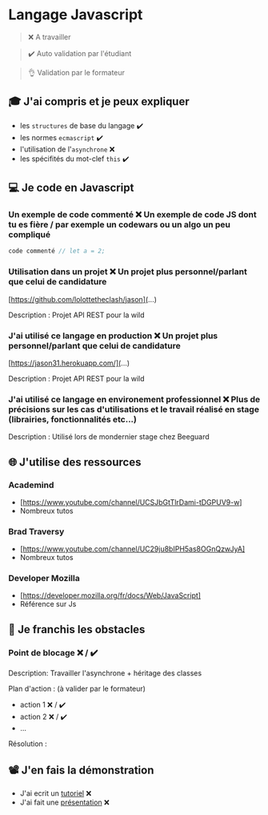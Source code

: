 # Langage Javascript

> ❌ A travailler

> ✔️ Auto validation par l'étudiant

> 👌 Validation par le formateur

## 🎓 J'ai compris et je peux expliquer

- les `structures` de base du langage  ✔️
- les normes `ecmascript`  ✔️
- l'utilisation de l'`asynchrone` ❌ 
- les spécifités du mot-clef `this` ✔️

## 💻 Je code en Javascript

### Un exemple de code commenté  ❌ **Un exemple de code JS dont tu es fière / par exemple un codewars ou un algo un peu compliqué**

```javascript
code commenté // let a = 2;
```

### Utilisation dans un projet ❌ **Un projet plus personnel/parlant que celui de candidature**

[https://github.com/lolottetheclash/jason](...)

Description : Projet API REST pour la wild


### J'ai utilisé ce langage en production ❌ **Un projet plus personnel/parlant que celui de candidature**

[https://jason31.herokuapp.com/](...)

Description : Projet API REST pour la wild


### J'ai utilisé ce langage en environement professionnel ❌ **Plus de précisions sur les cas d'utilisations et le travail réalisé en stage (librairies, fonctionnalités etc...)**

Description : Utilisé lors de mondernier stage chez Beeguard

## 🌐 J'utilise des ressources

### Academind

- [https://www.youtube.com/channel/UCSJbGtTlrDami-tDGPUV9-w]
- Nombreux tutos

### Brad Traversy
- [https://www.youtube.com/channel/UC29ju8bIPH5as8OGnQzwJyA]
- Nombreux tutos

### Developer Mozilla
- [https://developer.mozilla.org/fr/docs/Web/JavaScript]
- Référence sur Js

## 🚧 Je franchis les obstacles

### Point de blocage ❌ / ✔️

Description: Travailler l'asynchrone + héritage des classes

Plan d'action : (à valider par le formateur)

- action 1 ❌ / ✔️
- action 2 ❌ / ✔️
- ...

Résolution :

## 📽️ J'en fais la démonstration

- J'ai ecrit un [tutoriel](...) ❌ 
- J'ai fait une [présentation](...) ❌ 


